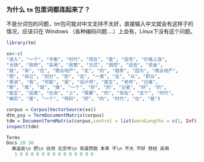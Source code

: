 ### 为什么 `tm` 包里词都连起来了？

不是分词包的问题，tm包可能对中文支持不太好，直接输入中文就会有这样子的情况，应该只在 Windows （各种编码问题….）上会有，Linux下没有这个问题。

```r
library(tm)

xx<-c(
"进入", "一个", "平衡", "时代", "现在", "是", "住宅", "价格上涨",
"太快", "政府", "采用", "政策", "方式", "调控", "这些", "资金",
"就", "有", "往", "商业地产", "走", "的", "趋势", "因为", "商业地产",
"把", "自己", "划分", "到", "这", "一类", "去", "从", "职业",
"来说", "我", "可能", "是", "设计师", "医生", "老师", "记者",
"那", "我", "就", "做", "一个", "好", "的", "记者", "好", "的",
"医生", "这是", "社会", "上", "需要", "的", "现在", "这个", "时代",
"确实", "是", "一个", "特别", "好", "的", "时代", "也", "是")

corpus = Corpus(VectorSource(xx))
dtm_psy = TermDocumentMatrix(corpus)
tdm = DocumentTermMatrix(corpus,control = list(wordLengths = c(1, Inf)))
inspect(tdm)
```

```r
Terms
Docs 20 30 
  奥运会\n 把\n 白领 北京市\n 背道而驰 本来 不\n 不大 不好 财经 采用
   1 0 0 0 0 0 0 0 0 0 0 0 0 0 0
```
